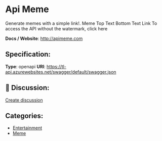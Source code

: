 # Api Meme


Generate memes with a simple link!.  Meme Top Text Bottom Text Link To access the API without the watermark, click here

**Docs / Website**: http://apimeme.com

## Specification:
**Type**: openapi
**URI**: https://tl-api.azurewebsites.net/swagger/default/swagger.json

## 💬 Discussion:
[Create discussion](link)

## Categories:
- [Entertainment](https://github.com/apis-list/apis-list#entertainment)
- [Meme](https://github.com/apis-list/apis-list#meme)





